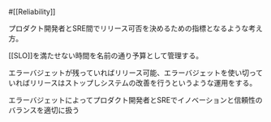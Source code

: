 #[[Reliability]]

プロダクト開発者とSRE間でリリース可否を決めるための指標となるような考え方。

[[SLO]]を満たせない時間を名前の通り予算として管理する。

エラーバジェットが残っていればリリース可能、エラーバジェットを使い切っていればリリースはストップしシステムの改善を行うというような運用をする。

エラーバジェットによってプロダクト開発者とSREでイノベーションと信頼性のバランスを適切に扱う